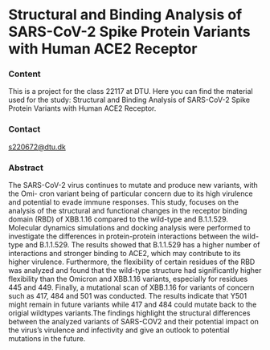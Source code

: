 # Structural and Binding Analysis of SARS-CoV-2 Spike Protein Variants with Human ACE2 Receptor

### Content
This is a project for the class 22117 at DTU. Here you can find the material used for the study: Structural and Binding Analysis of SARS-CoV-2 Spike Protein Variants with Human ACE2 Receptor.
### Contact
s220672@dtu.dk
### Abstract
The SARS-CoV-2 virus continues to mutate and produce new variants, with the Omi-
cron variant being of particular concern due to its high virulence and potential to evade
immune responses. This study, focuses on the analysis of the structural and functional
changes in the receptor binding domain (RBD) of XBB.1.16 compared to the wild-type
and B.1.1.529. Molecular dynamics simulations and docking analysis were performed
to investigate the differences in protein-protein interactions between the wild-type and
B.1.1.529. The results showed that B.1.1.529 has a higher number of interactions and
stronger binding to ACE2, which may contribute to its higher virulence. Furthermore,
the flexibility of certain residues of the RBD was analyzed and found that the wild-type
structure had significantly higher flexibility than the Omicron and XBB.1.16 variants,
especially for residues 445 and 449. Finally, a mutational scan of XBB.1.16 for variants
of concern such as 417, 484 and 501 was conducted. The results indicate that Y501 might
remain in future variants while 417 and 484 could mutate back to the origial wildtypes
variants.The findings highlight the structural differences between the analyzed variants of
SARS-COV2 and their potential impact on the virus’s virulence and infectivity and give
an outlook to potential mutations in the future.
